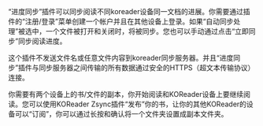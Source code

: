 “进度同步”插件可以同步阅读不同koreader设备同一文档的进展。你需要通过插件的“注册/登录”菜单创建一个帐户并且在其他设备上登录。如果“自动同步处理”被选中，一个文件被打开和关闭时，将被同步。您也可以手动通过点击“立即同步”同步阅读进度。

这个插件不发送文件名或任意文件内容到koreader同步服务器。并且“进度同步”插件与同步服务器之间传输的所有数据通过安全的HTTPS（超文本传输​​协议）连接。

你需要有两个设备上的书/文件的副本，你开始阅读和KOReader设备上要继续阅读。您可以使用KOReader Zsync插件“发布”你的书，让你的其他KOReader的设备可以“订阅”，你可以通过长按和确认将一个文件夹设置成副本文件夹。